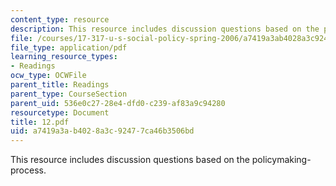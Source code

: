 ```yaml
---
content_type: resource
description: This resource includes discussion questions based on the policymaking-process.
file: /courses/17-317-u-s-social-policy-spring-2006/a7419a3ab4028a3c92477ca46b3506bd_12.pdf
file_type: application/pdf
learning_resource_types:
- Readings
ocw_type: OCWFile
parent_title: Readings
parent_type: CourseSection
parent_uid: 536e0c27-28e4-dfd0-c239-af83a9c94280
resourcetype: Document
title: 12.pdf
uid: a7419a3a-b402-8a3c-9247-7ca46b3506bd
---
```

This resource includes discussion questions based on the policymaking-process.

